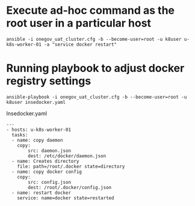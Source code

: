 # Execute ad-hoc command as the root user in a particular host

```
ansible -i onegov_uat_cluster.cfg -b --become-user=root -u k8user u-k8s-worker-01 -a "service docker restart"
```

# Running playbook to adjust docker registry settings
```
ansible-playbook -i onegov_uat_cluster.cfg -b --become-user=root -u k8user insedocker.yaml
```

Insedocker.yaml
```
---
- hosts: u-k8s-worker-01
  tasks:
  - name: copy daemon
    copy:
        src: daemon.json
        dest: /etc/docker/daemon.json
  - name: Creates directory
    file: path=/root/.docker state=directory
  - name: copy docker config
    copy:
        src: config.json
        dest: /root/.docker/config.json
  - name: restart docker
    service: name=docker state=restarted


```
